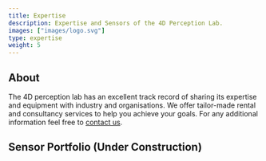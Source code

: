 ```yaml
---
title: Expertise
description: Expertise and Sensors of the 4D Perception Lab.
images: ["images/logo.svg"]
type: expertise
weight: 5
---
```




## About
The 4D perception lab has an excellent track record of sharing its expertise and equipment with industry and organisations. We offer tailor-made rental and consultancy services to help you achieve your goals. For any additional information feel free to [contact us](/contact).


## Sensor Portfolio (Under Construction)


<!-- ### Hyperspectral Sensors


{{< cards cols="2"  >}}
{{< equipment_card
      title="Hyspex Mjolnir S-620" 
      specs=`<ul>
            <li><b>Range:</b> SWIR (970 – 2500 nm)</li>
            <li><b>Number of bands:</b> 300 </li>
            <li><b>Spatial Pixels:</b> 620 </li>
            <li><b>Type:</b> Pushbroom </li>
            </ul>`
      image="/images/equipment/hyspex-mjolnir-s-620-hero.jpg" 
      linkRP="https://www.hyspex.com/hyspex-products/hyspex-mjolnir/hyspex-mjolnir-s-620/"
 >}}
  {{< equipment_card
      title="Bodkin MWIR-60" 
      specs=`<ul>
            <li><b>Range:</b> MWIR (3000 - 5000 nm)</li>
            <li><b>Number of bands:</b> 60 </li>
            <li><b>Spatial Pixels:</b> 17 x 13 </li>
            <li><b>Type:</b> Snapshot </li>
            </ul>`
      image="/images/equipment/bodkin-mwir-60-550x550.jpg" 
      linkRP="https://www.bodkindesign.com/products/mwir-60/"
 >}}
 {{< equipment_card
      title="Specim FX10" 
      specs=`<ul>
            <li><b>Range:</b> VNIR (400 - 1000 nm)</li>
            <li><b>Number of bands:</b> 224 </li>
            <li><b>Spatial Pixels:</b> 1024 </li>
            <li><b>Type:</b> Pushbroom </li>
            </ul>`
      image="/images/equipment/Specim-FX10.webp" 
      linkRP="https://www.specim.com/products/specim-fx10/"
 >}}
 {{< equipment_card
      title="ASD FieldSpec 4 Hi-Res" 
      specs=`<ul>
            <li><b>Range:</b> VNIR-SWIR (350 nm – 2500 nm)</li>
            <li><b>Number of bands:</b> 1875 </li>
            <li><b>Spatial Pixels:</b> 1 </li>
            <li><b>Type:</b> Whiskbroom </li>
            </ul>`
      image="/images/equipment/fieldspec4.webp" 
      linkRP="https://www.malvernpanalytical.com/en/products/product-range/asd-range/fieldspec-range/fieldspec4-hi-res-high-resolution-spectroradiometer"
 >}}

{{< /cards >}}
 -->
